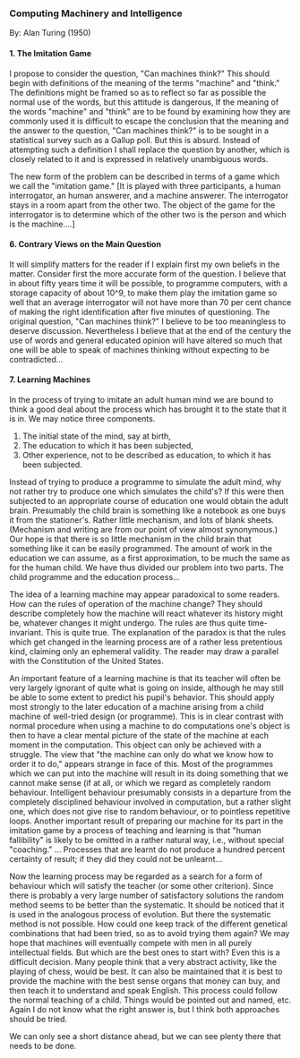 ### Computing Machinery and Intelligence

By: Alan Turing (1950)

#### 1. The Imitation Game

I propose to consider the question, "Can machines think?" This should begin with
definitions of the meaning of the terms "machine" and "think." The definitions might be
framed so as to reflect so far as possible the normal use of the words, but this attitude is
dangerous, If the meaning of the words "machine" and "think" are to be found by
examining how they are commonly used it is difficult to escape the conclusion that the
meaning and the answer to the question, "Can machines think?" is to be sought in a
statistical survey such as a Gallup poll. But this is absurd. Instead of attempting such a
definition I shall replace the question by another, which is closely related to it and is
expressed in relatively unambiguous words.

The new form of the problem can be described in terms of a game which we call the
"imitation game." [It is played with three participants, a human interrogator, an human
answerer, and a machine answerer. The interrogator stays in a room apart from the other
two. The object of the game for the interrogator is to determine which of the other two
is the person and which is the machine....]

#### 6. Contrary Views on the Main Question

It will simplify matters for the reader if I explain first my own beliefs in the matter.
Consider first the more accurate form of the question. I believe that in about fifty years
time it will be possible, to programme computers, with a storage capacity of about 10^9, to
make them play the imitation game so well that an average interrogator will not have
more than 70 per cent chance of making the right identification after five minutes of
questioning. The original question, "Can machines think?" I believe to be too
meaningless to deserve discussion. Nevertheless I believe that at the end of the century
the use of words and general educated opinion will have altered so much that one will be
able to speak of machines thinking without expecting to be contradicted...

#### 7. Learning Machines

In the process of trying to imitate an adult human mind we are bound to think a good deal
about the process which has brought it to the state that it is in. We may notice three
components.

1. The initial state of the mind, say at birth,
2. The education to which it has been subjected,
3. Other experience, not to be described as education, to which it has been subjected.

Instead of trying to produce a programme to simulate the adult mind, why not rather try
to produce one which simulates the child's? If this were then subjected to an appropriate
course of education one would obtain the adult brain. Presumably the child brain is
something like a notebook as one buys it from the stationer's. Rather little mechanism,
and lots of blank sheets. (Mechanism and writing are from our point of view almost
synonymous.) Our hope is that there is so little mechanism in the child brain that
something like it can be easily programmed. The amount of work in the education we can
assume, as a first approximation, to be much the same as for the human child.
We have thus divided our problem into two parts. The child programme and the
education process...

The idea of a learning machine may appear paradoxical to some readers. How can the
rules of operation of the machine change? They should describe completely how the
machine will react whatever its history might be, whatever changes it might undergo. The
rules are thus quite time-invariant. This is quite true. The explanation of the paradox is
that the rules which get changed in the learning process are of a rather less pretentious
kind, claiming only an ephemeral validity. The reader may draw a parallel with the
Constitution of the United States.

An important feature of a learning machine is that its teacher will often be very largely
ignorant of quite what is going on inside, although he may still be able to some extent to
predict his pupil's behavior. This should apply most strongly to the later education of a
machine arising from a child machine of well-tried design (or programme). This is in
clear contrast with normal procedure when using a machine to do computations one's
object is then to have a clear mental picture of the state of the machine at each moment in
the computation. This object can only be achieved with a struggle. The view that "the
machine can only do what we know how to order it to do," appears strange in face of
this. Most of the programmes which we can put into the machine will result in its doing
something that we cannot make sense (if at all, or which we regard as completely random
behaviour. Intelligent behaviour presumably consists in a departure from the completely
disciplined behaviour involved in computation, but a rather slight one, which does not
give rise to random behaviour, or to pointless repetitive loops. Another important result
of preparing our machine for its part in the imitation game by a process of teaching and
learning is that "human fallibility" is likely to be omitted in a rather natural way, i.e.,
without special "coaching." ... Processes that are learnt do not produce a hundred percent
certainty of result; if they did they could not be unlearnt...

Now the learning process may be regarded as a search for a form of
behaviour which will satisfy the teacher (or some other criterion). Since there is probably
a very large number of satisfactory solutions the random method seems to be better than
the systematic. It should be noticed that it is used in the analogous process of evolution.
But there the systematic method is not possible. How could one keep track of the
different genetical combinations that had been tried, so as to avoid trying them again?
We may hope that machines will eventually compete with men in all purely intellectual
fields. But which are the best ones to start with? Even this is a difficult decision. Many
people think that a very abstract activity, like the playing of chess, would be best. It can
also be maintained that it is best to provide the machine with the best sense organs that
money can buy, and then teach it to understand and speak English. This process could
follow the normal teaching of a child. Things would be pointed out and named, etc.
Again I do not know what the right answer is, but I think both approaches should be tried.

We can only see a short distance ahead, but we can see plenty there that needs to be done.
